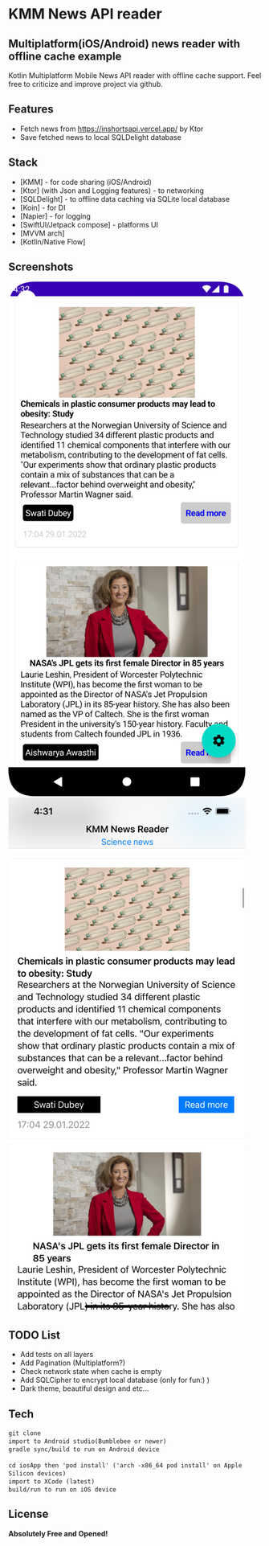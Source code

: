 # KMM News API reader
## Multiplatform(iOS/Android) news reader with offline cache example

Kotlin Multiplatform Mobile News API reader with offline cache support.
Feel free to criticize and improve project via github.

## Features
- Fetch news from https://inshortsapi.vercel.app/ by Ktor
- Save fetched news to local SQLDelight database

## Stack
- [KMM] - for code sharing (iOS/Android)
- [Ktor] (with Json and Logging features) - to networking
- [SQLDelight] - to offline data caching via SQLite local database
- [Koin] - for DI
- [Napier] - for logging
- [SwiftUI/Jetpack compose] - platforms UI
- [MVVM arch]
- [Kotlin/Native Flow]

## Screenshots

![android image](./android.png)![ios image](./ios.png)

## TODO List
- Add tests on all layers
- Add Pagination (Multiplatform?)
- Check network state when cache is empty
- Add SQLCipher to encrypt local database (only for fun:) )
- Dark theme, beautiful design and etc...

## Tech
    git clone
    import to Android studio(Bumblebee or newer)
    gradle sync/build to run on Android device
    
    cd iosApp then 'pod install' ('arch -x86_64 pod install' on Apple Silicon devices)
    import to XCode (latest)
    build/run to run on iOS device
## License
**Absolutely Free and Opened!**
